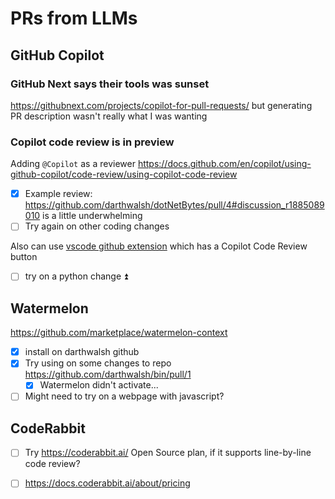 # PRs from LLMs
## GitHub Copilot
### GitHub Next says their tools was sunset
https://githubnext.com/projects/copilot-for-pull-requests/ but generating PR description wasn't really what I was wanting
### Copilot code review is in preview
Adding `@Copilot` as a reviewer
https://docs.github.com/en/copilot/using-github-copilot/code-review/using-copilot-code-review
- [x] Example review: https://github.com/darthwalsh/dotNetBytes/pull/4#discussion_r1885089010 is a little underwhelming
- [ ] Try again on other coding changes

Also can use [vscode github extension](https://marketplace.visualstudio.com/items?itemName=GitHub.vscode-pull-request-github) which has a Copilot Code Review button
- [ ] try on a python change ⏫
## Watermelon
https://github.com/marketplace/watermelon-context
- [x] install on darthwalsh github
- [x] Try using on some changes to repo https://github.com/darthwalsh/bin/pull/1
	- [x] Watermelon didn't activate...
- [ ] Might need to try on a webpage with javascript?
## CodeRabbit
- [ ] Try https://coderabbit.ai/ Open Source plan, if it supports line-by-line code review?
- [ ] https://docs.coderabbit.ai/about/pricing


